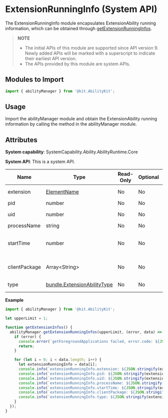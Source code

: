# ExtensionRunningInfo (System API)

The ExtensionRunningInfo module encapsulates ExtensionAbility running information, which can be obtained through [getExtensionRunningInfos](js-apis-app-ability-abilityManager-sys.md#getextensionrunninginfos).

> **NOTE**
> 
>  - The initial APIs of this module are supported since API version 9. Newly added APIs will be marked with a superscript to indicate their earliest API version.
>  - The APIs provided by this module are system APIs.

## Modules to Import

```ts
import { abilityManager } from '@kit.AbilityKit';
```

## Usage

Import the abilityManager module and obtain the ExtensionAbility running information by calling the method in the abilityManager module.

## Attributes

**System capability**: SystemCapability.Ability.AbilityRuntime.Core

**System API**: This is a system API.

| Name| Type| Read-Only| Optional| Description|
| -------- | -------- | -------- | -------- | -------- |
| extension | [ElementName](js-apis-bundleManager-elementName.md) | No| No| ExtensionAbility information.|
| pid | number | No| No| Process ID.|
| uid | number | No| No| UID of the application.|
| processName | string | No| No| Process name.|
| startTime | number | No| No| Timestamp when the ExtensionAbility is started.|
| clientPackage | Array&lt;String&gt; | No| No| Names of all packages in the process.|
| type | [bundle.ExtensionAbilityType](js-apis-bundleManager.md#extensionabilitytype) | No| No| ExtensionAbility type.|

**Example**
```ts
import { abilityManager } from '@kit.AbilityKit';

let upperLimit = 1;

function getExtensionInfos() {
  abilityManager.getExtensionRunningInfos(upperLimit, (error, data) => {
    if (error) {
      console.error(`getForegroundApplications failed, error.code: ${JSON.stringify(error.code)}, error.message: ${JSON.stringify(error.message)}`);
      return;
    }

    for (let i = 0; i < data.length; i++) {
      let extensionRunningInfo = data[i];
      console.info(`extensionRunningInfo.extension: ${JSON.stringify(extensionRunningInfo.extension)}`);
      console.info(`extensionRunningInfo.pid: ${JSON.stringify(extensionRunningInfo.pid)}`);
      console.info(`extensionRunningInfo.uid: ${JSON.stringify(extensionRunningInfo.uid)}`);
      console.info(`extensionRunningInfo.processName: ${JSON.stringify(extensionRunningInfo.processName)}`);
      console.info(`extensionRunningInfo.startTime: ${JSON.stringify(extensionRunningInfo.startTime)}`);
      console.info(`extensionRunningInfo.clientPackage: ${JSON.stringify(extensionRunningInfo.clientPackage)}`);
      console.info(`extensionRunningInfo.type: ${JSON.stringify(extensionRunningInfo.type)}`);
    }
  });
}
```

